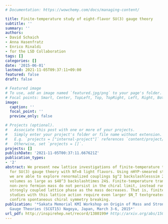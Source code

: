 ```yaml
---
# Documentation: https://wowchemy.com/docs/managing-content/

title: Finite-temperature study of eight-flavor SU(3) gauge theory
subtitle: ''
summary: ''
authors:
- David Schaich
- Anna Hasenfratz
- Enrico Rinaldi
- for the LSD Collaboration
tags: []
categories: []
date: '2015-06-01'
lastmod: 2021-11-05T09:37:11+09:00
featured: false
draft: false

# Featured image
# To use, add an image named `featured.jpg/png` to your page's folder.
# Focal points: Smart, Center, TopLeft, Top, TopRight, Left, Right, BottomLeft, Bottom, BottomRight.
image:
  caption: ''
  focal_point: ''
  preview_only: false

# Projects (optional).
#   Associate this post with one or more of your projects.
#   Simply enter your project's folder or file name without extension.
#   E.g. `projects = ["internal-project"]` references `content/project/deep-learning/index.md`.
#   Otherwise, set `projects = []`.
projects: []
publishDate: '2021-11-05T00:37:11.667621Z'
publication_types:
- '2'
abstract: We present new lattice investigations of finite-temperature transitions
  for SU(3) gauge theory with Nf=8 light flavors. Using nHYP-smeared staggered fermions
  we are able to explore renormalized couplings $g^2 backslashlesssim 20$ on lattice
  volumes as large as $48^3 backslashtimes 24$. Finite-temperature transitions at
  non-zero fermion mass do not persist in the chiral limit, instead running into a
  strongly coupled lattice phase as the mass decreases. That is, finite-temperature
  studies with this lattice action require even larger $N_T textgreater 24$ to directly
  confirm spontaneous chiral symmetry breaking.
publication: '*Sakata Memorial KMI Workshop on Origin of Mass and Strong Coupling
  Gauge Theories (SCGT15) Nagoya, Japan, March 3-6, 2015*'
url_pdf: http://inspirehep.net/record/1380199# http://arxiv.org/abs/1506.08791
---
```

